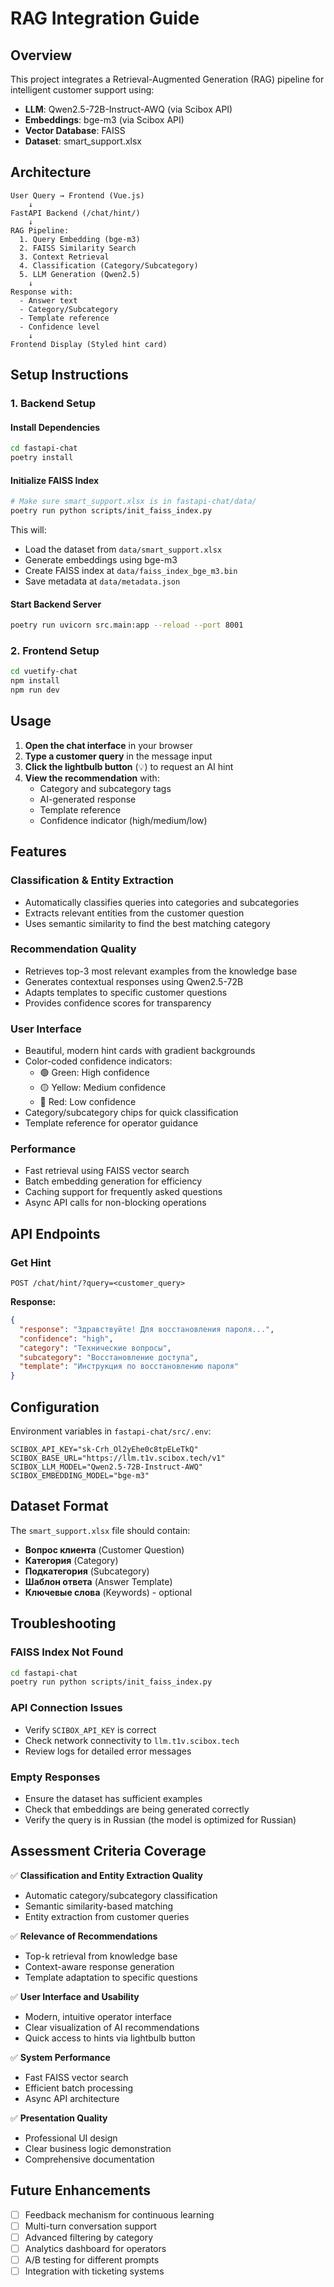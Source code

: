 # RAG Integration Guide

## Overview

This project integrates a Retrieval-Augmented Generation (RAG) pipeline for intelligent customer support using:
- **LLM**: Qwen2.5-72B-Instruct-AWQ (via Scibox API)
- **Embeddings**: bge-m3 (via Scibox API)
- **Vector Database**: FAISS
- **Dataset**: smart_support.xlsx

## Architecture

```
User Query → Frontend (Vue.js)
    ↓
FastAPI Backend (/chat/hint/)
    ↓
RAG Pipeline:
  1. Query Embedding (bge-m3)
  2. FAISS Similarity Search
  3. Context Retrieval
  4. Classification (Category/Subcategory)
  5. LLM Generation (Qwen2.5)
    ↓
Response with:
  - Answer text
  - Category/Subcategory
  - Template reference
  - Confidence level
    ↓
Frontend Display (Styled hint card)
```

## Setup Instructions

### 1. Backend Setup

#### Install Dependencies
```bash
cd fastapi-chat
poetry install
```

#### Initialize FAISS Index
```bash
# Make sure smart_support.xlsx is in fastapi-chat/data/
poetry run python scripts/init_faiss_index.py
```

This will:
- Load the dataset from `data/smart_support.xlsx`
- Generate embeddings using bge-m3
- Create FAISS index at `data/faiss_index_bge_m3.bin`
- Save metadata at `data/metadata.json`

#### Start Backend Server
```bash
poetry run uvicorn src.main:app --reload --port 8001
```

### 2. Frontend Setup

```bash
cd vuetify-chat
npm install
npm run dev
```

## Usage

1. **Open the chat interface** in your browser
2. **Type a customer query** in the message input
3. **Click the lightbulb button** (💡) to request an AI hint
4. **View the recommendation** with:
   - Category and subcategory tags
   - AI-generated response
   - Template reference
   - Confidence indicator (high/medium/low)

## Features

### Classification & Entity Extraction
- Automatically classifies queries into categories and subcategories
- Extracts relevant entities from the customer question
- Uses semantic similarity to find the best matching category

### Recommendation Quality
- Retrieves top-3 most relevant examples from the knowledge base
- Generates contextual responses using Qwen2.5-72B
- Adapts templates to specific customer questions
- Provides confidence scores for transparency

### User Interface
- Beautiful, modern hint cards with gradient backgrounds
- Color-coded confidence indicators:
  - 🟢 Green: High confidence
  - 🟡 Yellow: Medium confidence
  - 🔴 Red: Low confidence
- Category/subcategory chips for quick classification
- Template reference for operator guidance

### Performance
- Fast retrieval using FAISS vector search
- Batch embedding generation for efficiency
- Caching support for frequently asked questions
- Async API calls for non-blocking operations

## API Endpoints

### Get Hint
```http
POST /chat/hint/?query=<customer_query>
```

**Response:**
```json
{
  "response": "Здравствуйте! Для восстановления пароля...",
  "confidence": "high",
  "category": "Технические вопросы",
  "subcategory": "Восстановление доступа",
  "template": "Инструкция по восстановлению пароля"
}
```

## Configuration

Environment variables in `fastapi-chat/src/.env`:

```env
SCIBOX_API_KEY="sk-Crh_Ol2yEhe0c8tpELeTkQ"
SCIBOX_BASE_URL="https://llm.t1v.scibox.tech/v1"
SCIBOX_LLM_MODEL="Qwen2.5-72B-Instruct-AWQ"
SCIBOX_EMBEDDING_MODEL="bge-m3"
```

## Dataset Format

The `smart_support.xlsx` file should contain:
- **Вопрос клиента** (Customer Question)
- **Категория** (Category)
- **Подкатегория** (Subcategory)
- **Шаблон ответа** (Answer Template)
- **Ключевые слова** (Keywords) - optional

## Troubleshooting

### FAISS Index Not Found
```bash
cd fastapi-chat
poetry run python scripts/init_faiss_index.py
```

### API Connection Issues
- Verify `SCIBOX_API_KEY` is correct
- Check network connectivity to `llm.t1v.scibox.tech`
- Review logs for detailed error messages

### Empty Responses
- Ensure the dataset has sufficient examples
- Check that embeddings are being generated correctly
- Verify the query is in Russian (the model is optimized for Russian)

## Assessment Criteria Coverage

✅ **Classification and Entity Extraction Quality**
- Automatic category/subcategory classification
- Semantic similarity-based matching
- Entity extraction from customer queries

✅ **Relevance of Recommendations**
- Top-k retrieval from knowledge base
- Context-aware response generation
- Template adaptation to specific questions

✅ **User Interface and Usability**
- Modern, intuitive operator interface
- Clear visualization of AI recommendations
- Quick access to hints via lightbulb button

✅ **System Performance**
- Fast FAISS vector search
- Efficient batch processing
- Async API architecture

✅ **Presentation Quality**
- Professional UI design
- Clear business logic demonstration
- Comprehensive documentation

## Future Enhancements

- [ ] Feedback mechanism for continuous learning
- [ ] Multi-turn conversation support
- [ ] Advanced filtering by category
- [ ] Analytics dashboard for operators
- [ ] A/B testing for different prompts
- [ ] Integration with ticketing systems
